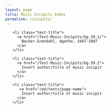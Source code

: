 ```yaml
---
layout: page
title: Music Incipits Index
permalink: /incipits/
---
```


<div class="toc">
  <ul class="post">
    
    <li class="text-title">
      <a href="/Test-Music-Incipits/bg-39.1/">
        Backer-Grøndahl, Agathe, 1847-1907
      </a>
    </li>
    
    <li class="text-title">
      <a href="/Test-Music-Incipits/bg-39.2">
        Insert author/title of music incipit
      </a>
    </li>
    
    <li class="text-title">
       <a href="/ed/texts/page-name">
        Insert author/title of music incipit
      </a>
    </li>
  
  </ul>
</div>
